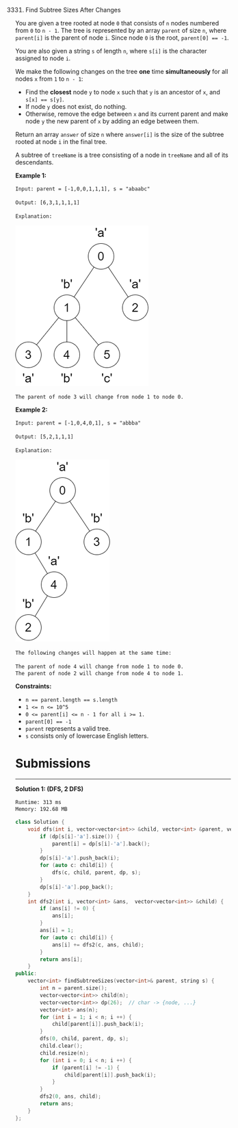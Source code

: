 3331. Find Subtree Sizes After Changes

You are given a tree rooted at node `0` that consists of `n` nodes numbered from `0` to `n - 1`. The tree is represented by an array `parent` of size `n`, where `parent[i]` is the parent of node `i`. Since node `0` is the root, `parent[0] == -1`.

You are also given a string `s` of length `n`, where `s[i]` is the character assigned to node `i`.

We make the following changes on the tree **one** time **simultaneously** for all nodes `x` from `1` to `n - 1`:

* Find the **closest** node `y` to node `x` such that `y` is an ancestor of `x`, and `s[x] == s[y]`.
* If node `y` does not exist, do nothing.
* Otherwise, remove the edge between `x` and its current parent and make node `y` the new parent of `x` by adding an edge between them.

Return an array `answer` of size `n` where `answer[i]` is the size of the subtree rooted at node `i` in the final tree.

A subtree of `treeName` is a tree consisting of a node in `treeName` and all of its descendants.

 

**Example 1:**
```
Input: parent = [-1,0,0,1,1,1], s = "abaabc"

Output: [6,3,1,1,1,1]

Explanation:
```
![3331_graphex1drawio.png](img/3331_graphex1drawio.png)
```
The parent of node 3 will change from node 1 to node 0.
```

**Example 2:**
```
Input: parent = [-1,0,4,0,1], s = "abbba"

Output: [5,2,1,1,1]

Explanation:
```
![3331_exgraph2drawio.png](img/3331_exgraph2drawio.png)
```
The following changes will happen at the same time:

The parent of node 4 will change from node 1 to node 0.
The parent of node 2 will change from node 4 to node 1.
```

**Constraints:**

* `n == parent.length == s.length`
* `1 <= n <= 10^5`
* `0 <= parent[i] <= n - 1 for all i >= 1.`
* `parent[0] == -1`
* `parent` represents a valid tree.
* `s` consists only of lowercase English letters.

# Submissions
---
**Solution 1: (DFS, 2 DFS)**
```
Runtime: 313 ms
Memory: 192.68 MB
```
```c++
class Solution {
    void dfs(int i, vector<vector<int>> &child, vector<int> &parent, vector<vector<int>> &dp, string &s) {
        if (dp[s[i]-'a'].size()) {
            parent[i] = dp[s[i]-'a'].back();
        }
        dp[s[i]-'a'].push_back(i);
        for (auto c: child[i]) {
            dfs(c, child, parent, dp, s);
        }
        dp[s[i]-'a'].pop_back();
    }
    int dfs2(int i, vector<int> &ans,  vector<vector<int>> &child) {
        if (ans[i] != 0) {
            ans[i];
        }
        ans[i] = 1;
        for (auto c: child[i]) {
            ans[i] += dfs2(c, ans, child);
        }
        return ans[i];
    }
public:
    vector<int> findSubtreeSizes(vector<int>& parent, string s) {
        int n = parent.size();
        vector<vector<int>> child(n);
        vector<vector<int>> dp(26);  // char -> {node, ...}
        vector<int> ans(n);
        for (int i = 1; i < n; i ++) {
            child[parent[i]].push_back(i);
        }
        dfs(0, child, parent, dp, s);
        child.clear();
        child.resize(n);
        for (int i = 0; i < n; i ++) {
            if (parent[i] != -1) {
                child[parent[i]].push_back(i);
            }
        }
        dfs2(0, ans, child);
        return ans;
    }
};
```
